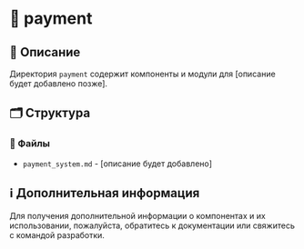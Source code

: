 # 📁 payment

## 📝 Описание
Директория `payment` содержит компоненты и модули для [описание будет добавлено позже].

## 🗂️ Структура

### 📄 Файлы

- `payment_system.md` - [описание будет добавлено]

## ℹ️ Дополнительная информация

Для получения дополнительной информации о компонентах и их использовании, пожалуйста, обратитесь к документации или свяжитесь с командой разработки.
